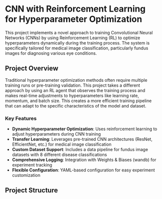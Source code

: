 
# CNN with Reinforcement Learning for Hyperparameter Optimization

This project implements a novel approach to training Convolutional Neural Networks (CNNs) by using Reinforcement Learning (RL) to optimize hyperparameters dynamically during the training process. The system is specifically tailored for medical image classification, particularly fundus images for diagnosing various eye conditions.

## Project Overview

Traditional hyperparameter optimization methods often require multiple training runs or pre-training validation. This project takes a different approach by using an RL agent that observes the training process and makes real-time adjustments to hyperparameters like learning rate, momentum, and batch size. This creates a more efficient training pipeline that can adapt to the specific characteristics of the model and dataset.

### Key Features

- **Dynamic Hyperparameter Optimization**: Uses reinforcement learning to adjust hyperparameters during CNN training
- **Transfer Learning**: Leverages pre-trained CNN architectures (ResNet, EfficientNet, etc.) for medical image classification
- **Custom Dataset Support**: Includes a data pipeline for fundus image datasets with 8 different disease classifications
- **Comprehensive Logging**: Integration with Weights & Biases (wandb) for experiment tracking
- **Flexible Configuration**: YAML-based configuration for easy experiment customization

## Project Structure

